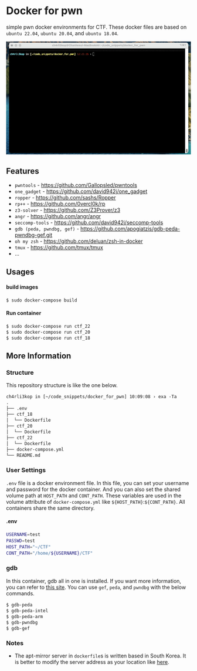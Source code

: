 # Docker for pwn

simple pwn docker environments for CTF. These docker files are based on `ubuntu 22.04`, `ubuntu 20.04`, and `ubuntu 18.04`.

![sample](./pictures/sample.gif)

## Features

- `pwntools` - https://github.com/Gallopsled/pwntools
- `one_gadget` - https://github.com/david942j/one_gadget
- `ropper` - https://github.com/sashs/Ropper
- `rp++` - https://github.com/0vercl0k/rp
- `z3-solver` - https://github.com/Z3Prover/z3
- `angr` - https://github.com/angr/angr
- `seccomp-tools` - https://github.com/david942j/seccomp-tools
- `gdb (peda, pwndbg, gef)` - https://github.com/apogiatzis/gdb-peda-pwndbg-gef.git
- `oh my zsh` - https://github.com/deluan/zsh-in-docker
- `tmux` - https://github.com/tmux/tmux
- ...

## Usages

#### build images

```shell
$ sudo docker-compose build
```

#### Run container

```shell
$ sudo docker-compose run ctf_22
$ sudo docker-compose run ctf_20
$ sudo docker-compose run ctf_18
```



## More Information

### Structure

This repository structure is like the one below.

```shell
ch4rli3kop in [~/code_snippets/docker_for_pwn] 10:09:08 › exa -Ta
.
├── .env
├── ctf_18
│  └── Dockerfile
├── ctf_20
│  └── Dockerfile
├── ctf_22
│  └── Dockerfile
├── docker-compose.yml
└── README.md
```

### User Settings

`.env` file is a docker environment file. In this file, you can set your username and password for the docker container. And you can also set the shared volume path at `HOST_PATH` and `CONT_PATH`. These variables are used in the volume attribute of `docker-compose.yml` like `${HOST_PATH}`:`${CONT_PATH}`. All containers share the same directory.

#### .env

```bash
USERNAME=test
PASSWD=test
HOST_PATH="~/CTF"
CONT_PATH="/home/${USERNAME}/CTF"
```

### gdb

In this container, gdb all in one is installed. If you want more information, you can refer to [this site](https://github.com/apogiatzis/gdb-peda-pwndbg-gef.git). You can use `gef`, `peda`, and `pwndbg` with the below commands.

```shell
$ gdb-peda
$ gdb-peda-intel
$ gdb-peda-arm
$ gdb-pwndbg
$ gdb-gef
```

### Notes

- The apt-mirror server in `dockerfile`s is written based in South Korea. It is better to modify the server address as your location like [here](https://github.com/ch4rli3kop/docker_for_pwn/blob/03d843468cec002307fb0bd0aa2ae65ee9e88f82/ctf_22/Dockerfile#L13).

